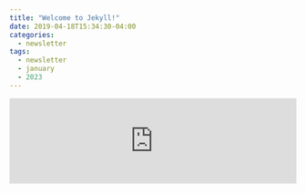 ```yaml
---
title: "Welcome to Jekyll!"
date: 2019-04-18T15:34:30-04:00
categories:
  - newsletter
tags:
  - newsletter
  - january
  - 2023
---
```


<iframe style="border: none; width: 100%" src="https://mailchi.mp/1f86bb3515c3/saturday-party-news-at-eaa-chapter-555-in-las-cruces?e=05d2acf682">
  Sorry, but your browser doesn't support iframes.
</iframe>